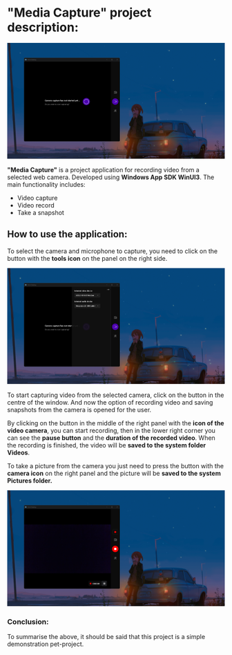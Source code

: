 # "Media Capture" project description:

![](Images/mc_img1.png)

**"Media Capture"** is a project application for recording video from a selected web camera. Developed using **Windows App SDK WinUI3**. The main functionality includes:
- Video capture
- Video record
- Take a snapshot

## How to use the application:
To select the camera and microphone to capture, you need to click on the button with the **tools icon** on the panel on the right side.

![](Images/mc_img2.png)

To start capturing video from the selected camera, click on the button in the centre of the window. And now the option of recording video and saving snapshots from the camera is opened for the user.

By clicking on the button in the middle of the right panel with the **icon of the video camera**, you can start recording, then in the lower right corner you can see the **pause button** and the **duration of the recorded video**. When the recording is finished, the video will be **saved to the system folder Videos**.

To take a picture from the camera you just need to press the button with the **camera icon** on the right panel and the picture will be **saved to the system Pictures folder.**

![](Images/mc_img3.png)

### Conclusion:
To summarise the above, it should be said that this project is a simple demonstration pet-project.
